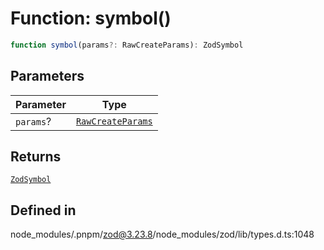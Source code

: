 # Function: symbol()

```ts
function symbol(params?: RawCreateParams): ZodSymbol
```

## Parameters

| Parameter | Type |
| ------ | ------ |
| `params`? | [`RawCreateParams`](../type-aliases/RawCreateParams.md) |

## Returns

[`ZodSymbol`](../classes/ZodSymbol.md)

## Defined in

node\_modules/.pnpm/zod@3.23.8/node\_modules/zod/lib/types.d.ts:1048
